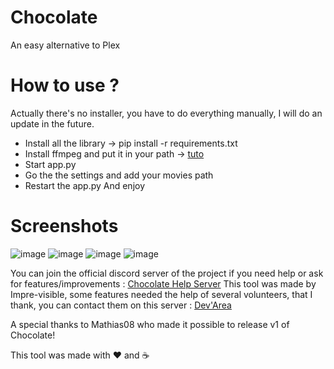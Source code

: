 # Chocolate
An easy alternative to Plex


# How to use ?
Actually there's no installer, you have to do everything manually, I will do an update in the future.
- Install all the library -> pip install -r requirements.txt
- Install ffmpeg and put it in your path -> [tuto](https://www.thewindowsclub.com/how-to-install-ffmpeg-on-windows-10)
- Start app.py
- Go the the settings and add your movies path
- Restart the app.py
And enjoy

# Screenshots

![image](https://user-images.githubusercontent.com/69050895/178296465-5a7276d8-fe80-4f20-9e35-58f562e523a9.png)
![image](https://user-images.githubusercontent.com/69050895/178296508-4bea9794-0ccd-4cc9-acf9-d64d162e2874.png)
![image](https://user-images.githubusercontent.com/69050895/178296575-c504759a-fc66-4ee8-b1a6-0247f8ad28c8.png)
![image](https://user-images.githubusercontent.com/69050895/178296606-afa5926f-6162-4291-8ae7-471403b5f5db.png)


You can join the official discord server of the project if you need help or ask for features/improvements : [Chocolate Help Server](https://discord.gg/aWkjDhNFUh)
This tool was made by Impre-visible, some features needed the help of several volunteers, that I thank, you can contact them on this server : [Dev'Area](https://discord.gg/hTmbFePH)

A special thanks to Mathias08 who made it possible to release v1 of Chocolate!

This tool was made with ❤ and ☕
